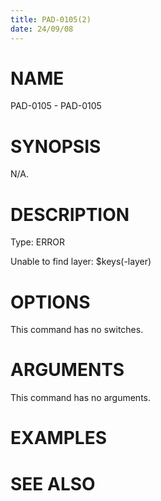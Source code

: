 ```yaml
---
title: PAD-0105(2)
date: 24/09/08
---
```


# NAME

PAD-0105 - PAD-0105

# SYNOPSIS

N/A.

# DESCRIPTION

Type: ERROR

Unable to find layer: $keys(-layer)

# OPTIONS

This command has no switches.

# ARGUMENTS

This command has no arguments.

# EXAMPLES

# SEE ALSO
